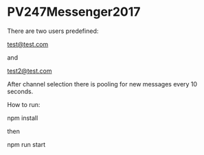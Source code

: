 # PV247Messenger2017

There are two users predefined:

test@test.com

and

test2@test.com


After channel selection there is pooling for new messages every 10 seconds.



How to run:

npm install

then

npm run start
